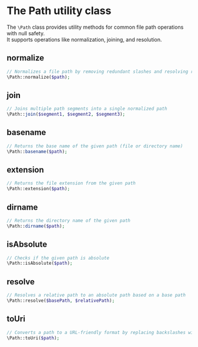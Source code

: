 # The Path utility class

The `\Path` class provides utility methods for common file path operations with null safety.  
It supports operations like normalization, joining, and resolution.

## normalize
```php
// Normalizes a file path by removing redundant slashes and resolving relative segments like '.' and '..'
\Path::normalize($path);
```

## join
```php
// Joins multiple path segments into a single normalized path
\Path::join($segment1, $segment2, $segment3);
```

## basename
```php
// Returns the base name of the given path (file or directory name)
\Path::basename($path);
```

## extension
```php
// Returns the file extension from the given path
\Path::extension($path);
```

## dirname
```php
// Returns the directory name of the given path
\Path::dirname($path);
```

## isAbsolute
```php
// Checks if the given path is absolute
\Path::isAbsolute($path);
```

## resolve
```php
// Resolves a relative path to an absolute path based on a base path
\Path::resolve($basePath, $relativePath);
```

## toUri
```php
// Converts a path to a URL-friendly format by replacing backslashes with forward slashes
\Path::toUri($path);
```